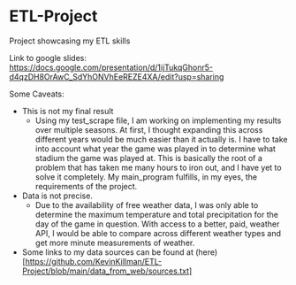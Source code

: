 # ETL-Project
 Project showcasing my ETL skills

Link to google slides: https://docs.google.com/presentation/d/1ijTukqGhonr5-d4qzDH8OrAwC_SdYhONVhEeREZE4XA/edit?usp=sharing 

Some Caveats:
- This is not my final result
   - Using my test_scrape file, I am working on implementing my results over multiple seasons. At first, I thought expanding this across different years would be much easier than it actually is. I have to take into account what year the game was played in to determine what stadium the game was played at. This is basically the root of a problem that has taken me many hours to iron out, and I have yet to solve it completely. My main_program fulfills, in my eyes, the requirements of the project.
- Data is not precise.
   - Due to the availability of free weather data, I was only able to determine the maximum temperature and total precipitation for the day of the game in question. With access to a better, paid, weather API, I would be able to compare across different weather types and get more minute measurements of weather.
- Some links to my data sources can be found at (here)[https://github.com/KevinKillman/ETL-Project/blob/main/data_from_web/sources.txt]
  
